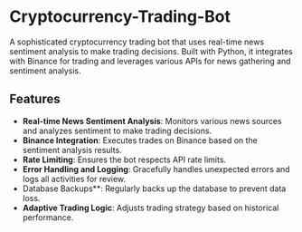 # Cryptocurrency-Trading-Bot
A sophisticated cryptocurrency trading bot that uses real-time news sentiment analysis to make trading decisions. Built with Python, it integrates with Binance for trading and leverages various APIs for news gathering and sentiment analysis.

## Features

- **Real-time News Sentiment Analysis**: Monitors various news sources and analyzes sentiment to make trading decisions.
- **Binance Integration**: Executes trades on Binance based on the sentiment analysis results.
- **Rate Limiting**: Ensures the bot respects API rate limits.
- **Error Handling and Logging**: Gracefully handles unexpected errors and logs all activities for review.
- Database Backups**: Regularly backs up the database to prevent data loss.
- **Adaptive Trading Logic**: Adjusts trading strategy based on historical performance.

